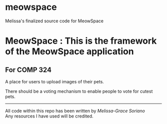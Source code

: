 # meowspace
Melissa's finalized source code for MeowSpace

MeowSpace : This is the framework of the MeowSpace application
===========

For COMP 324
------------

A place for users to upload images of their pets.

There should be a voting mechanism to enable people to vote for cutest pets.

***
All code within this repo has been written by *Melissa-Grace Soriano* <br>
Any resources I have used will be credited. 
